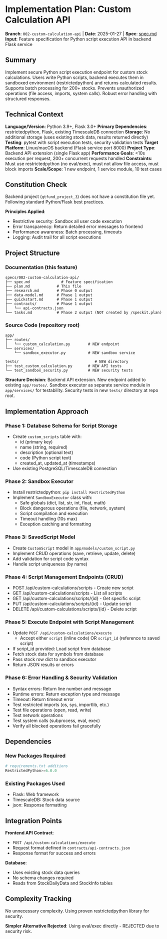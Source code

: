 # Implementation Plan: Custom Calculation API

**Branch**: `002-custom-calculation-api` | **Date**: 2025-01-27 | **Spec**: [spec.md](./spec.md)
**Input**: Feature specification for Python script execution API in backend Flask service

## Summary

Implement secure Python script execution endpoint for custom stock calculations. Users write Python scripts, backend executes them in sandboxed environment (restrictedpython) and returns calculated results. Supports batch processing for 200+ stocks. Prevents unauthorized operations (file access, imports, system calls). Robust error handling with structured responses.

## Technical Context

**Language/Version**: Python 3.9+, Flask 3.0+
**Primary Dependencies**: restrictedpython, Flask, existing TimescaleDB connection
**Storage**: No additional storage (uses existing stock data, results returned directly)
**Testing**: pytest with script execution tests, security validation tests
**Target Platform**: Linux/macOS backend (Flask service port 8000)
**Project Type**: Backend API extension (single Flask app)
**Performance Goals**: <10s execution per request, 200+ concurrent requests handled
**Constraints**: Must use restrictedpython (no eval/exec), must not allow file access, must block imports
**Scale/Scope**: 1 new endpoint, 1 service module, 10 test cases

## Constitution Check

Backend project (`qtfund_project_3`) does not have a constitution file yet. Following standard Python/Flask best practices.

**Principles Applied**:
- Restrictive security: Sandbox all user code execution
- Error transparency: Return detailed error messages to frontend
- Performance awareness: Batch processing, timeouts
- Logging: Audit trail for all script executions

## Project Structure

### Documentation (this feature)

```text
specs/002-custom-calculation-api/
├── spec.md              # Feature specification
├── plan.md            # This file
├── research.md        # Phase 0 output
├── data-model.md      # Phase 1 output
├── quickstart.md      # Phase 1 output
├── contracts/         # Phase 1 output
│   └── api-contracts.json
└── tasks.md           # Phase 2 output (NOT created by /speckit.plan)
```

### Source Code (repository root)

```text
app/
├── routes/
│   └── custom_calculation.py        # NEW endpoint
└── services/
    └── sandbox_executor.py          # NEW sandbox service

tests/                                  # NEW directory
├── test_custom_calculation.py       # NEW API tests
└── test_sandbox_security.py         # NEW security tests
```

**Structure Decision**: Backend API extension. New endpoint added to existing `app/routes/`. Sandbox executor as separate service module in `app/services/` for testability. Security tests in new `tests/` directory at repo root.

## Implementation Approach

### Phase 1: Database Schema for Script Storage
- Create `custom_scripts` table with:
  - id (primary key)
  - name (string, required)
  - description (optional text)
  - code (Python script text)
  - created_at, updated_at (timestamps)
- Use existing PostgreSQL/TimescaleDB connection

### Phase 2: Sandbox Executor
- Install restrictedpython: `pip install RestrictedPython`
- Implement `SandboxExecutor` class with:
  - Safe globals (dict, list, str, int, float, math)
  - Block dangerous operations (file, network, system)
  - Script compilation and execution
  - Timeout handling (10s max)
  - Exception catching and formatting

### Phase 3: SavedScript Model
- Create `CustomScript` model in `app/models/custom_script.py`
- Implement CRUD operations (save, retrieve, update, delete)
- Add validation for script code syntax
- Handle script uniqueness (by name)

### Phase 4: Script Management Endpoints (CRUD)
- POST /api/custom-calculations/scripts - Create new script
- GET /api/custom-calculations/scripts - List all scripts
- GET /api/custom-calculations/scripts/{id} - Get specific script
- PUT /api/custom-calculations/scripts/{id} - Update script
- DELETE /api/custom-calculations/scripts/{id} - Delete script

### Phase 5: Execute Endpoint with Script Management
- Update `POST /api/custom-calculations/execute`
  - Accept either `script` (inline code) OR `script_id` (reference to saved script)
- If script_id provided: Load script from database
- Fetch stock data for symbols from database
- Pass stock row dict to sandbox executor
- Return JSON results or errors

### Phase 6: Error Handling & Security Validation
- Syntax errors: Return line number and message
- Runtime errors: Return exception type and message
- Timeout: Return timeout error
- Test restricted imports (os, sys, importlib, etc.)
- Test file operations (open, read, write)
- Test network operations
- Test system calls (subprocess, eval, exec)
- Verify all blocked operations fail gracefully

## Dependencies

### New Packages Required

```python
# requirements.txt additions
RestrictedPython>=6.0.0
```

### Existing Packages Used

- Flask: Web framework
- TimescaleDB: Stock data source
- json: Response formatting

## Integration Points

**Frontend API Contract**:
- `POST /api/custom-calculations/execute`
- Request format defined in `contracts/api-contracts.json`
- Response format for success and errors

**Database**:
- Uses existing stock data queries
- No schema changes required
- Reads from StockDailyData and StockInfo tables

## Complexity Tracking

No unnecessary complexity. Using proven restrictedpython library for security.

**Simpler Alternative Rejected**: Using eval/exec directly - REJECTED due to security risk.

